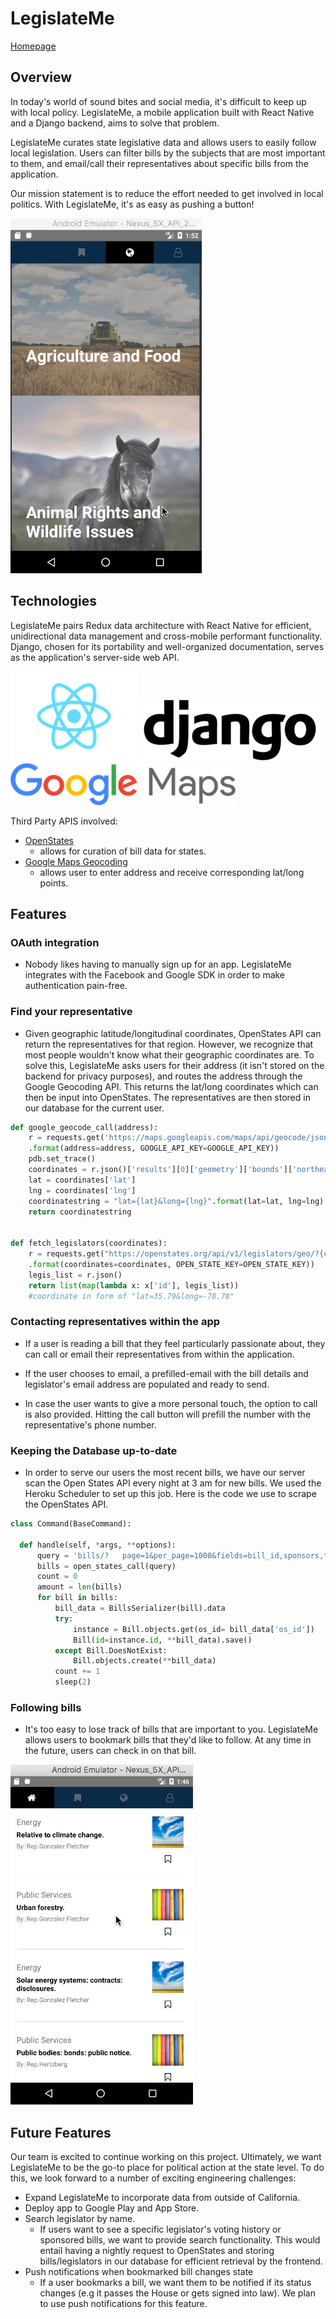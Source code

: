 # LegislateMe
[Homepage](http://www.legislateme.com)

## Overview
In today's world of sound bites and social media, it's difficult to keep up with local policy.  LegislateMe, a mobile application built with React Native and a Django backend, aims to solve that problem.

LegislateMe curates state legislative data and allows users to easily follow local legislation. Users can filter bills by the subjects that are most
important to them, and email/call their representatives about specific bills from the application.

Our mission statement is to reduce the effort needed to get involved in local politics. With LegislateMe, it's as easy as pushing a button!

![Subjects View](/docs/subject_view.gif)

## Technologies
  LegislateMe pairs Redux data architecture with React Native for efficient, unidirectional data management and cross-mobile performant functionality. Django, chosen for its portability and well-organized documentation, serves as the application's server-side web API.

  ![React Icon](/frontend/components/subjects/images/React-icon.png)
  ![Django Icon](/frontend/components/subjects/images/Django_logo.png)
  ![Google Maps](/frontend/components/subjects/images/Google_Maps.png)


  Third Party APIS involved:
   + [OpenStates](http://docs.openstates.org/en/latest/api/)
      - allows for curation of bill data for states.
   + [Google Maps Geocoding](https://developers.google.com/maps/documentation/javascript/geocoding)
      - allows user to enter address and receive corresponding lat/long points.

## Features
  ### OAuth integration

  + Nobody likes having to manually sign up for an app. LegislateMe integrates with the Facebook and Google SDK in order to make authentication pain-free.

  ### Find your representative

  + Given geographic latitude/longitudinal coordinates, OpenStates API can return the representatives for that region. However, we recognize that most people wouldn't know what their geographic coordinates are. To solve this, LegislateMe asks users for their address (it isn't stored on the backend for privacy purposes), and routes the address through the Google Geocoding API. This returns the lat/long coordinates which can then be input into OpenStates. The representatives are then stored in our database for the current user.

  ``` python
  def google_geocode_call(address):
      r = requests.get('https://maps.googleapis.com/maps/api/geocode/json?address={address}&key={GOOGLE_API_KEY}'
      .format(address=address, GOOGLE_API_KEY=GOOGLE_API_KEY))
      pdb.set_trace()
      coordinates = r.json()['results'][0]['geometry']['bounds']['northeast']
      lat = coordinates['lat']
      lng = coordinates['lng']
      coordinatestring = "lat={lat}&long={lng}".format(lat=lat, lng=lng)
      return coordinatestring


  def fetch_legislators(coordinates):
      r = requests.get("https://openstates.org/api/v1/legislators/geo/?{coordinates}&term=20172018&apikey={OPEN_STATE_KEY}"
      .format(coordinates=coordinates, OPEN_STATE_KEY=OPEN_STATE_KEY))
      legis_list = r.json()
      return list(map(lambda x: x['id'], legis_list))
      #coordinate in form of "lat=35.79&long=-78.78"
  ```

  ### Contacting representatives within the app

   + If a user is reading a bill that they feel particularly passionate about, they can call or email their representatives from within the application.


   + If the user chooses to email, a prefilled-email with the bill details and legislator's email address are populated and ready to send.


   + In case the user wants to give a more personal touch, the option to call is also provided. Hitting the call button will prefill the number with the representative's phone number.


  ### Keeping the Database up-to-date

   + In order to serve our users the most recent bills, we have our server scan the Open States API every night at 3 am for new bills. We used the Heroku Scheduler to set up this job. Here is the code we use to scrape the OpenStates API.

  ``` python
  class Command(BaseCommand):

    def handle(self, *args, **options):
        query = 'bills/?   page=1&per_page=1000&fields=bill_id,sponsors,title,chamber,subjects,state,sources,full_name,actions&state=ca'
        bills = open_states_call(query)
        count = 0
        amount = len(bills)
        for bill in bills:
            bill_data = BillsSerializer(bill).data
            try:
                instance = Bill.objects.get(os_id= bill_data['os_id'])
                Bill(id=instance.id, **bill_data).save()
            except Bill.DoesNotExist:
                Bill.objects.create(**bill_data)
            count += 1
            sleep(2)
  ```

  ### Following bills
   + It's too easy to lose track of bills that are important to you. LegislateMe allows users to bookmark bills that they'd like to follow. At any time in the future, users can check in on that bill.

  ![bill_view](/docs/bill_view.gif)

## Future Features
  Our team is excited to continue working on this project. Ultimately, we want LegislateMe to be the go-to place for political action at the state level. To do this, we look forward to a number of exciting engineering challenges:
  + Expand LegislateMe to incorporate data from outside of California.
  + Deploy app to Google Play and App Store.
  + Search legislator by name.
    - If users want to see a specific legislator's voting history or sponsored bills, we want to provide search functionality. This would entail having a nightly request to OpenStates and storing bills/legislators in our database for efficient retrieval by the frontend.
  + Push notifications when bookmarked bill changes state
    - If a user bookmarks a bill, we want them to be notified if its status changes (e.g it passes the House or gets signed into law). We plan to use push notifications for this feature.
